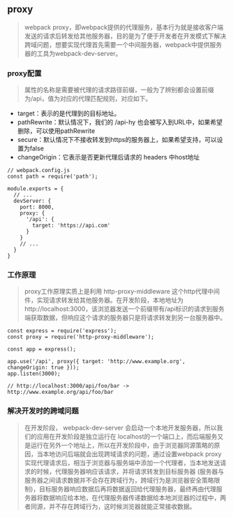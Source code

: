 ## proxy
> webpack proxy，即webpack提供的代理服务，基本行为就是接收客户端发送的请求后转发给其他服务器，目的是为了便于开发者在开发模式下解决跨域问题，想要实现代理首先需要一个中间服务器，webpack中提供服务器的工具为webpack-dev-server。

### proxy配置
> 属性的名称是需要被代理的请求路径前缀，一般为了辨别都会设置前缀为/api，值为对应的代理匹配规则，对应如下。

- target：表示的是代理到的目标地址。
- pathRewrite：默认情况下，我们的 /api-hy 也会被写入到URL中，如果希望删除，可以使用pathRewrite
- secure：默认情况下不接收转发到https的服务器上，如果希望支持，可以设置为false
- changeOrigin：它表示是否更新代理后请求的 headers 中host地址
```
// webpack.config.js
const path = require('path');

module.exports = {
  // ...
  devServer: {
    port: 8000,
    proxy: {
      '/api': {
        target: 'https://api.com'
      }
    }
    // ...
  }
}
```
### 工作原理
> proxy工作原理实质上是利用 http-proxy-middleware 这个http代理中间件，实现请求转发给其他服务器。在开发阶段，本地地址为http://localhost:3000，该浏览器发送一个前缀带有/api标识的请求到服务端获取数据，但响应这个请求的服务器只是将请求转发到另一台服务器中。

```
const express = require('express');
const proxy = require('http-proxy-middleware');

const app = express();

app.use('/api', proxy({ target: 'http://www.example.org', changeOrigin: true }));
app.listen(3000);

// http://localhost:3000/api/foo/bar -> http://www.example.org/api/foo/bar
```
### 解决开发时的跨域问题
> 在开发阶段， webpack-dev-server 会启动一个本地开发服务器，所以我们的应用在开发阶段是独立运行在 localhost的一个端口上，而后端服务又是运行在另外一个地址上，所以在开发阶段中，由于浏览器同源策略的原因，当本地访问后端就会出现跨域请求的问题，通过设置webpack proxy实现代理请求后，相当于浏览器与服务端中添加一个代理者，当本地发送请求的时候，代理服务器响应该请求，并将请求转发到目标服务器 (服务器与服务器之间请求数据并不会存在跨域行为，跨域行为是浏览器安全策略限制)，目标服务器响应数据后再将数据返回给代理服务器，最终再由代理服务器将数据响应给本地，在代理服务器传递数据给本地浏览器的过程中，两者同源，并不存在跨域行为，这时候浏览器就能正常接收数据。

